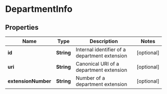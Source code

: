 
# DepartmentInfo

## Properties
Name | Type | Description | Notes
------------ | ------------- | ------------- | -------------
**id** | **String** | Internal identifier of a department extension |  [optional]
**uri** | **String** | Canonical URI of a department extension |  [optional]
**extensionNumber** | **String** | Number of a department extension |  [optional]



